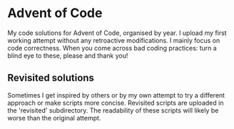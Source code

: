 # Advent of Code 

My code solutions for Advent of Code, organised by year. I upload my first working attempt without any retroactive modifications. I mainly focus on code correctness. When you come across bad coding practices: turn a blind eye to these, please and thank you!

## Revisited solutions
Sometimes I get inspired by others or by my own attempt to try a different approach or make scripts more concise. Revisited scripts are uploaded in the 'revisited' subdirectory. The readability of these scripts will likely be worse than the original attempt.



